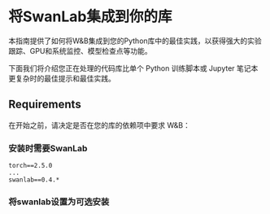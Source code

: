 # 将SwanLab集成到你的库

本指南提供了如何将W&B集成到您的Python库中的最佳实践，以获得强大的实验跟踪、GPU和系统监控、模型检查点等功能。

下面我们将介绍您正在处理的代码库比单个 Python 训练脚本或 Jupyter 笔记本更复杂时的最佳提示和最佳实践。

## Requirements

在开始之前，请决定是否在您的库的依赖项中要求 W&B：

### 安装时需要SwanLab

```plaintext
torch==2.5.0
...
swanlab==0.4.*
```

### 将swanlab设置为可选安装

